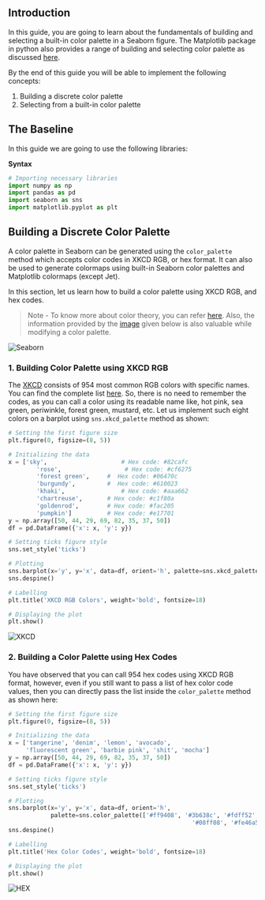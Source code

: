 ## Introduction
In this guide, you are going to learn about the fundamentals of building and selecting a built-in color palette in a Seaborn figure. The Matplotlib package in python also provides a range of building and selecting color palette as discussed [here](https://www.pluralsight.com/guides/customizing-colormaps/). 

By the end of this guide you will be able to implement the following concepts:


1. Building a discrete color palette
2. Selecting from a built-in color palette

## The Baseline
In this guide we are going to use the following libraries:

**Syntax**


```python
# Importing necessary libraries
import numpy as np
import pandas as pd
import seaborn as sns
import matplotlib.pyplot as plt
```

## Building a Discrete Color Palette

A color palette in Seaborn can be generated using the `color_palette` method which accepts color codes in XKCD RGB, or hex format. It can also be used to generate colormaps using built-in Seaborn color palettes and Matplotlib colormaps (except Jet).

In this section, let us learn how to build a color palette using XKCD RGB, and hex codes.
> Note - To know more about color theory, you can refer [here](http://cmoryl.com/2017/11/26/color-theory/). Also, the information provided by the  [image](https://seaborn.pydata.org/_images/color_palettes_8_0.png) given below is also valuable while modifying a color palette.

![Seaborn](https://seaborn.pydata.org/_images/color_palettes_8_0.png)


### 1. Building Color Palette using XKCD RGB
The [XKCD](https://xkcd.com/about/) consists of 954 most common RGB colors with specific names. You can find the complete list [here](https://xkcd.com/color/rgb/). So, there is no need to remember the codes, as you can call a color using its readable name like, hot pink, sea green, periwinkle, forest green, mustard, etc. Let us implement such eight colors on a barplot using `sns.xkcd_palette` method as shown:


```python
# Setting the first figure size
plt.figure(0, figsize=(8, 5))

# Initializing the data
x = ['sky', 					# Hex code: #82cafc
		'rose', 				 # Hex code: #cf6275
		'forest green', 	#  Hex code: #06470c
		'burgundy', 		#  Hex code: #610023
		'khaki', 				# Hex code: #aaa662
		'chartreuse', 		# Hex code: #c1f80a
		'goldenrod', 		# Hex code: #fac205
		'pumpkin']			# Hex code: #e17701
y = np.array([50, 44, 29, 69, 82, 35, 37, 50])
df = pd.DataFrame({'x': x, 'y': y})

# Setting ticks figure style
sns.set_style('ticks')

# Plotting
sns.barplot(x='y', y='x', data=df, orient='h', palette=sns.xkcd_palette(x))
sns.despine()

# Labelling
plt.title('XKCD RGB Colors', weight='bold', fontsize=18)

# Displaying the plot
plt.show()
```

![XKCD](https://i.imgur.com/ZkL2YZY.png)


### 2. Building a Color Palette using Hex Codes
You have observed that you can call 954 hex codes using XKCD RGB format, however, even if you still want to pass a list of hex color code values, then you can directly pass the list inside the `color_palette` method as shown here:


```python
# Setting the first figure size
plt.figure(0, figsize=(8, 5))

# Initializing the data
x = ['tangerine', 'denim', 'lemon', 'avocado', 
     'fluorescent green', 'barbie pink', 'shit', 'mocha']
y = np.array([50, 44, 29, 69, 82, 35, 37, 50])
df = pd.DataFrame({'x': x, 'y': y})

# Setting ticks figure style
sns.set_style('ticks')

# Plotting
sns.barplot(x='y', y='x', data=df, orient='h', 
            palette=sns.color_palette(['#ff9408', '#3b638c', '#fdff52', '#90b134',
													'#08ff08', '#fe46a5', '#7f5f00', '#9d7651']))
sns.despine()

# Labelling
plt.title('Hex Color Codes', weight='bold', fontsize=18)

# Displaying the plot
plt.show()
```

![HEX](https://i.imgur.com/WiPH7GH.png)

